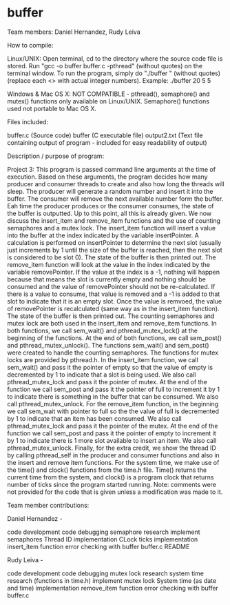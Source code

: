 # buffer

Team members: Daniel Hernandez, Rudy Leiva

How to compile:

Linux/UNIX: Open terminal, cd to the directory where the source code file is stored. Run "gcc -o buffer buffer.c -pthread" (without quotes) on the terminal window. To run the program, simply do "./buffer <sleep time> <producer thread> <consumer threads>" (without quotes) (replace each <> with actual integer numbers). Example: ./buffer 20 5 5

Windows & Mac OS X: NOT COMPATIBLE - pthread(), semaphore() and mutex() functions only available on Linux/UNIX. Semaphore() functions used not portable to Mac OS X.

Files included:

buffer.c (Source code)
buffer (C executable file)
output2.txt (Text file containing output of program - included for easy readability of output)

Description / purpose of program:

Project 3: This program is passed command line arguments at the time of execution. Based on these arguments, the program decides how many producer and consumer threads to create and also how long the threads will sleep. The producer will generate a random number and insert it into the buffer. The consumer will remove the next available number form the buffer. Eah time the producer produces or the consumer consumes, the state of the buffer is outputted. Up to this point, all this is already given. We now discuss the insert_item and remove_item functions and the use of counting semaphores and a mutex lock. The insert_item function will insert a value into the buffer at the index indicated by the variable insertPointer. A calculation is performed on insertPointer to determine the next slot (usually just increments by 1 until the size of the buffer is reached, then the next slot is considered to be slot 0). The state of the buffer is then printed out. The remove_item function will look at the value in the index indicated by the variable removePointer. If the value at the index is a -1, nothing will happen because that means the slot is currently empty and nothing should be consumed and the value of removePointer should not be re-calculated. If there is a value to consume, that value is removed and a -1 is added to that slot to indicate that it is an empty slot. Once the value is remvoed, the value of removePointer is recalculated (same way as in the insert_item function). The state of the buffer is then printed out. The counting semaphores and mutex lock are both used in the insert_item and remove_item functions. In both functions, we call sem_wait() and pthread_mutex_lock() at the beginning of the functions. At the end of both functions, we call sem_post() and pthread_mutex_unlock(). The functions sem_wait() and sem_post() were created to handle the counting semaphores. The functions for mutex locks are provided by pthread.h. In the insert_item function, we call sem_wait() and pass it the pointer of empty so that the value of empty is decremented by 1 to indicate that a slot is being used. We also call pthread_mutex_lock and pass it the pointer of mutex. At the end of the function we call sem_post and pass it the pointer of full to increment it by 1 to indicate there is something in the buffer that can be consumed. We also call pthread_mutex_unlock. For the remove_item function, in the beginning we call sem_wait with pointer to full so the the value of full is decremented by 1 to indicate that an item has been consumed. We also call pthread_mutex_lock and pass it the pointer of the mutex. At the end of the function we call sem_post and pass it the pointer of empty to increment it by 1 to indicate there is 1 more slot available to insert an item. We also call pthread_mutex_unlock. Finally, for the extra credit, we show the thread ID by calling pthread_self in the producer and consumer functions and also in the insert and remove item functions. For the system time, we make use of the time() and clock() functions from the time.h file. Time() returns the current time from the system, and clock() is a program clock that returns number of ticks since the program started running. Note: comments were not provided for the code that is given unless a modification was made to it.

Team member contributions:

Daniel Hernandez -

code development
code debugging
semaphore research
implement semaphores
Thread ID implementation
CLock ticks implementation
insert_item function
error checking with buffer
buffer.c
README

Rudy Leiva -

code development
code debugging
mutex lock research
system time research (functions in time.h)
implement mutex lock
System time (as date and time) implementation
remove_item function
error checking with buffer
buffer.c
